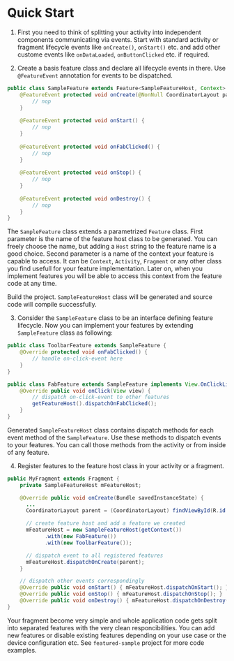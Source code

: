# Quick Start

1) First you need to think of splitting your activity into independent components communicating via events. Start with standard activity or fragment lifecycle events like `onCreate()`, `onStart()` etc. and add other custome events like `onDataLoaded`, `onButtonClicked` etc. if required.

2) Create a basis feature class and declare all lifecycle events in there. Use `@FeatureEvent` annotation for events to be dispatched.

```java
public class SampleFeature extends Feature<SampleFeatureHost, Context> {
    @FeatureEvent protected void onCreate(@NonNull CoordinatorLayout parent) {
        // nop
    }
    
    @FeatureEvent protected void onStart() {
        // nop
    }
    
    @FeatureEvent protected void onFabClicked() {
        // nop
    }
    
    @FeatureEvent protected void onStop() {
        // nop
    }
    
    @FeatureEvent protected void onDestroy() {
        // nop
    }
}
```

The `SampleFeature` class extends a parametrized `Feature` class. First parameter is the name of the feature host class to be generated. You can freely choose the name, but adding a `Host` string to the feature name is a good choice. Second parameter is a name of the context your feature is capable to access. It can be `Context`, `Activity`, `Fragment` or any other class you find usefull for your feature implementation. Later on, when you implement features you will be able to access this context from the feature code at any time.

Build the project. `SampleFeatureHost` class will be generated and source code will compile successfully.

3) Consider the `SampleFeature` class to be an interface defining feature lifecycle. Now you can implement your features by extending `SampleFeature` class as following:

```java
public class ToolbarFeature extends SampleFeature {
    @Override protected void onFabClicked() {
        // handle on-click-event here
    }
}

public class FabFeature extends SampleFeature implements View.OnClickListener {
    @Override public void onClick(View view) {
        // dispatch on-click-event to other features
        getFeatureHost().dispatchOnFabClicked();
    }
}
```

Generated `SampleFeatureHost` class contains dispatch methods for each event method of the `SampleFeature`. Use these methods to dispatch events to your features. You can call those methods from the activity or from inside of any feature.

4) Register features to the feature host class in your activity or a fragment.
```java
public MyFragment extends Fragment {
    private SampleFeatureHost mFeatureHost;

    @Override public void onCreate(Bundle savedInstanceState) {
      ...
      CoordinatorLayout parent = (CoordinatorLayout) findViewById(R.id.coordinator);

      // create feature host and add a feature we created
      mFeatureHost = new SampleFeatureHost(getContext())
            .with(new FabFeature())
            .with(new ToolbarFeature());

      // dispatch event to all registered features
      mFeatureHost.dispatchOnCreate(parent);
    }

    // dispatch other events correspondingly
    @Override public void onStart() { mFeatureHost.dispatchOnStart(); }
    @Override public void onStop() { mFeatureHost.dispatchOnStop(); }
    @Override public void onDestroy() { mFeatureHost.dispatchOnDestroy(); }
}
```

Your fragment become very simple and whole application code gets split into separated features with the very clean responcibilities. You can add new features or disable existing features depending on your use case or the device configuration etc. See `featured-sample` project for more code examples.
